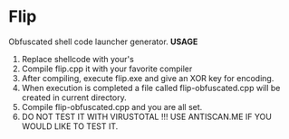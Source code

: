 # Flip
Obfuscated shell code launcher generator.
**USAGE**
1. Replace shellcode with your's
1. Compile flip.cpp it with your favorite compiler
1. After compiling, execute flip.exe and give an XOR key for encoding.
1. When execution is completed a file called flip-obfuscated.cpp will be created in current directory.
1. Compile flip-obfuscated.cpp and you are all set.
1. DO NOT TEST IT WITH VIRUSTOTAL !!! USE ANTISCAN.ME IF YOU WOULD LIKE TO TEST IT.
